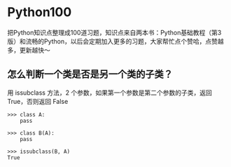 # Python100
把Python知识点整理成100道习题，知识点来自两本书：Python基础教程（第3版）和流畅的Python，以后会定期加入更多的习题，大家帮忙点个赞哈，点赞越多，更新越快～

## 怎么判断一个类是否是另一个类的子类？

用 issubclass 方法，2 个参数，如果第一个参数是第二个参数的子类，返回 True，否则返回 False

```
>>> class A:
    pass

>>> class B(A):
    pass

>>> issubclass(B, A)
True
```